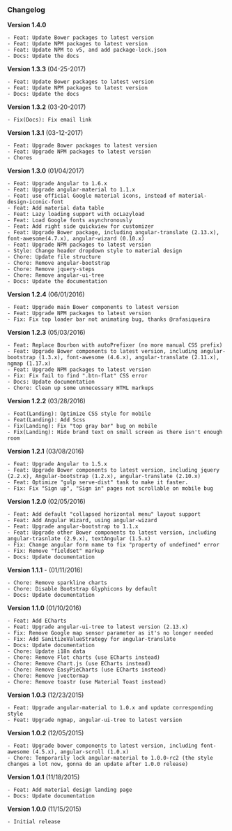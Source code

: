 ### Changelog

**Version 1.4.0**

    - Feat: Update Bower packages to latest version
    - Feat: Update NPM packages to latest version
    - Feat: Update NPM to v5, and add package-lock.json
    - Docs: Update the docs

**Version 1.3.3** (04-25-2017)

    - Feat: Update Bower packages to latest version
    - Feat: Update NPM packages to latest version
    - Docs: Update the docs

**Version 1.3.2** (03-20-2017)

    - Fix(Docs): Fix email link

**Version 1.3.1** (03-12-2017)

    - Feat: Upgrade Bower packages to latest version
    - Feat: Upgrade NPM packages to latest version
    - Chores

**Version 1.3.0** (01/04/2017)

    - Feat: Upgrade Angular to 1.6.x
    - Feat: Upgrade angular-material to 1.1.x
    - Feat: use official Google material icons, instead of material-design-iconic-font
    - Feat: Add material data table
    - Feat: Lazy loading support with ocLazyload
    - Feat: Load Google fonts asynchronously
    - Feat: Add right side quickview for customizer
    - Feat: Upgrade Bower package, including angular-translate (2.13.x), font-awesome(4.7.x), angular-wizard (0.10.x)
    - Feat: Upgrade NPM packages to latest version
    - Style: Change header dropdown style to material design
    - Chore: Update file structure
    - Chore: Remove angular-bootstrap
    - Chore: Remove jquery-steps
    - Chore: Remove angular-ui-tree
    - Docs: Update the documentation 


**Version 1.2.4** (06/01/2016)

    - Feat: Upgrade main Bower components to latest version
    - Feat: Upgrade NPM packages to latest version
    - Fix: Fix top loader bar not animating bug, thanks @rafasiqueira

**Version 1.2.3** (05/03/2016)

    - Feat: Replace Bourbon with autoPrefixer (no more manual CSS prefix)
    - Feat: Upgrade Bower components to latest version, including angular-bootstrap (1.3.x), font-awesome (4.6.x), angular-translate (2.11.x), ngmap (1.17.x)
    - Feat: Upgrade NPM packages to latest version
    - Fix: Fix fail to find ".btn-flat" CSS error
    - Docs: Update documentation
    - Chore: Clean up some unnecessary HTML markups 

**Version 1.2.2** (03/28/2016)

    - Feat(Landing): Optimize CSS style for mobile
    - Feat(Landing): Add Scss
    - Fix(Landing): Fix "top gray bar" bug on mobile
    - Fix(Landing): Hide brand text on small screen as there isn't enough room

**Version 1.2.1** (03/08/2016)

    - Feat: Upgrade Angular to 1.5.x
    - Feat: Upgrade Bower components to latest version, including jquery (2.2.x), Angular-bootstrap (1.2.x), angular-translate (2.10.x)
    - Feat: Optimize "gulp serve-dist" task to make it faster.
    - Fix: Fix "Sign up", "Sign in" pages not scrollable on mobile bug

**Version 1.2.0** (02/05/2016)

    - Feat: Add default "collapsed horizontal menu" layout support
    - Feat: Add Angular Wizard, using angular-wizard
    - Feat: Upgrade angular-bootstrap to 1.1.x
    - Feat: Upgrade other Bower components to latest version, including angular-trasnlate (2.9.x), textAngular (1.5.x)
    - Fix: Change angular form name to fix "property of undefined" error 
    - Fix: Remove "fieldset" markup
    - Docs: Update documentation


**Version 1.1.1** - (01/11/2016)

    - Chore: Remove sparkline charts
    - Chore: Disable Bootstrap Glyphicons by default
    - Docs: Update documentation

**Version 1.1.0** (01/10/2016)

    - Feat: Add ECharts
    - Feat: Upgrade angular-ui-tree to latest version (2.13.x)
    - Fix: Remove Google map sensor parameter as it's no longer needed
    - Fix: Add SanitizeValueStrategy for angular-translate
    - Docs: Update documentation
    - Chore: Update i18n data
    - Chore: Remove Flot charts (use ECharts instead)
    - Chore: Remove Chart.js (use ECharts instead)
    - Chore: Remove EasyPieCharts (use ECharts instead)
    - Chore: Remove jvectormap
    - Chore: Remove toastr (use Material Toast instead)


**Version 1.0.3** (12/23/2015)

    - Feat: Upgrade angular-material to 1.0.x and update corresponding style
    - Feat: Upgrade ngmap, angular-ui-tree to latest version

**Version 1.0.2** (12/05/2015)

    - Feat: Upgrade bower components to latest version, including font-awesome (4.5.x), angular-scroll (1.0.x)
    - Chore: Temporarily lock angular-material to 1.0.0-rc2 (the style changes a lot now, gonna do an update after 1.0.0 release)

**Version 1.0.1** (11/18/2015)

    - Feat: Add material design landing page
    - Docs: Update documentation

**Version 1.0.0** (11/15/2015)

    - Initial release
